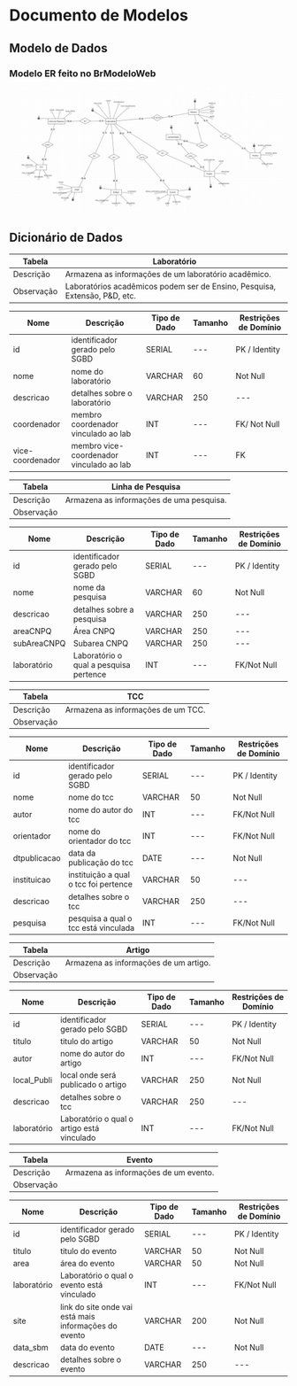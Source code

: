 # Documento de Modelos

## Modelo de Dados

### Modelo ER feito no BrModeloWeb

![Modelo ER](./images/modelo_ER.png)


## Dicionário de Dados

|   Tabela   | Laboratório |
| ---------- | ----------- |
| Descrição  | Armazena as informações de um laboratório acadêmico. |
| Observação | Laboratórios acadêmicos podem ser de Ensino, Pesquisa, Extensão, P&D, etc. |

|  Nome         | Descrição                        | Tipo de Dado | Tamanho | Restrições de Domínio |
| ------------- | -------------------------------- | ------------ | ------- | --------------------- |
| id        | identificador gerado pelo SGBD   | SERIAL       | ---     | PK / Identity |
| nome          | nome do laboratório              | VARCHAR      | 60     | Not Null |
| descricao     | detalhes sobre o laboratório     | VARCHAR      | 250     | --- |
| coordenador     | membro coordenador vinculado ao lab     | INT      | ---    | FK/ Not Null |
| vice-coordenador     | membro vice-coordenador vinculado ao lab     | INT      | ---    | FK |


|   Tabela   | Linha de Pesquisa |
| ---------- | ----------- |
| Descrição  | Armazena as informações de uma pesquisa. |
| Observação | |

|  Nome         | Descrição                        | Tipo de Dado | Tamanho | Restrições de Domínio |
| ------------- | -------------------------------- | ------------ | ------- | --------------------- |
| id        | identificador gerado pelo SGBD   | SERIAL       | ---     | PK / Identity |
| nome          | nome da pesquisa              | VARCHAR      | 60     | Not Null |
| descricao     | detalhes sobre a pesquisa     | VARCHAR      | 250     | --- |
| areaCNPQ     | Área CNPQ     | VARCHAR      | 250    | --- |
| subAreaCNPQ     | Subarea CNPQ     |  VARCHAR      | 250    | --- |
| laboratório     | Laboratório o qual a pesquisa pertence     |  INT      | ---    | FK/Not Null |


|   Tabela   | TCC |
| ---------- | ----------- |
| Descrição  | Armazena as informações de um TCC. |
| Observação | |

|  Nome         | Descrição                        | Tipo de Dado | Tamanho | Restrições de Domínio |
| ------------- | -------------------------------- | ------------ | ------- | --------------------- |
| id            | identificador gerado pelo SGBD   | SERIAL       | ---     | PK / Identity |
| nome          | nome do tcc             | VARCHAR | 50  | Not Null |
| autor         | nome do autor do tcc    | INT     | --- | FK/Not Null |
| orientador    | nome do orientador do tcc| INT    | --- | FK/Not Null |
| dtpublicacao  | data da publicação do tcc| DATE    | --- | Not Null |
| instituicao   | instituição a qual o tcc foi pertence| VARCHAR    | 50 | --- |
| descricao     | detalhes sobre o tcc| VARCHAR| 250    | --- |
| pesquisa      | pesquisa a qual o tcc está vinculada  |  INT      | ---    | FK/Not Null |


|   Tabela   | Artigo |
| ---------- | ----------- |
| Descrição  | Armazena as informações de um artigo. |
| Observação | |

|  Nome         | Descrição                        | Tipo de Dado | Tamanho | Restrições de Domínio |
| ------------- | -------------------------------- | ------------ | ------- | --------------------- |
| id            | identificador gerado pelo SGBD   | SERIAL       | ---     | PK / Identity |
| titulo        | titulo do artigo                 | VARCHAR | 50  | Not Null |
| autor         | nome do autor do artigo          | INT     | --- | FK/Not Null |
| local_Publi   | local onde  será publicado o artigo| VARCHAR   | 250 | Not Null |
| descricao     | detalhes sobre o tcc             | VARCHAR| 250    | --- |
| laboratório   | Laboratório o qual o artigo está vinculado|  INT      | --- | FK/Not Null |


|   Tabela   | Evento |
| ---------- | ----------- |
| Descrição  | Armazena as informações de um evento. |
| Observação | |

|  Nome         | Descrição                        | Tipo de Dado | Tamanho | Restrições de Domínio |
| ------------- | -------------------------------- | ------------ | ------- | --------------------- |
| id            | identificador gerado pelo SGBD   | SERIAL       | ---     | PK / Identity |
| titulo        | titulo do evento                 | VARCHAR | 50 | Not Null |
| area          | área do evento                   | VARCHAR | 50 | Not Null |
| laboratório   | Laboratório o qual o evento está vinculado|  INT | --- | FK/Not Null |
| site          | link do site onde vai está mais informações do evento |  VARCHAR | 200 | Not Null |
| data_sbm      | data do evento                   | DATE | --- | Not Null |
| descricao     | detalhes sobre o evento           | VARCHAR| 250    | --- |

